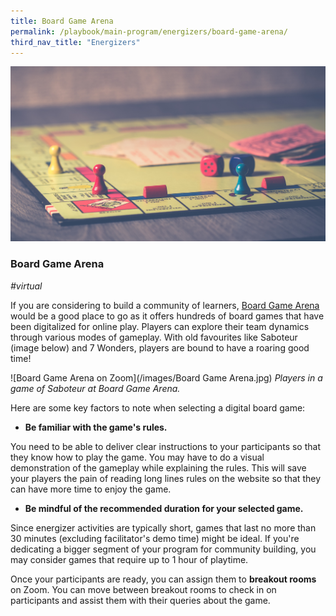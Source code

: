 ```yaml
---
title: Board Game Arena 
permalink: /playbook/main-program/energizers/board-game-arena/
third_nav_title: "Energizers"
---
```

![Board Game](/images/boardgame.jpg)
### Board Game Arena
*#virtual*


If you are considering to build a community of learners, [Board Game Arena](https://en.boardgamearena.com/) would be a good place to go as it offers hundreds of board games that have been digitalized for online play. Players can explore their team dynamics through various modes of gameplay.  With old favourites like Saboteur (image below) and 7 Wonders, players are bound to have a roaring good time!

![Board Game Arena on Zoom](/images/Board Game Arena.jpg)
*Players in a game of Saboteur at Board Game Arena.*


Here are some key factors to note when selecting a digital board game: 

* **Be familiar with the game's rules.**


You need to be able to deliver clear instructions to your participants so that they know how to play the game. You may have to do a visual demonstration of the gameplay while explaining the rules. This will save your players the pain of reading long lines rules on the website so that they can have more time to enjoy the game. 


* **Be mindful of the recommended duration for your selected game.**


Since energizer activities are typically short, games that last no more than 30 minutes (excluding facilitator's demo time) might be ideal. If you're dedicating a bigger segment of your program for community building, you may consider games that require up to 1 hour of playtime. 

Once your participants are ready, you can assign them to **breakout rooms** on Zoom. You can move between breakout rooms to check in on participants and assist them with their queries about the game. 
